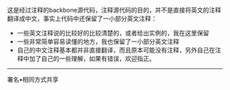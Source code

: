 这是经过注释的backbone源代码，注释源代码的目的，并不是直接将英文的注释翻译成中文，事实上代码中还保留了一小部分英文注释：

* 一些英文注释说的比较好的比较清楚的，或者给出实例的，我在这里保留
* 一些非常简单容易读懂的地方，我也保留了一小部分英文注释
* 自己的中文注释基本都并非直接翻译，而且原本可能没有注释，另外自己在注释中加了自己的一些理解，如果有错误，欢迎指正。

---

署名•相同方式共享
